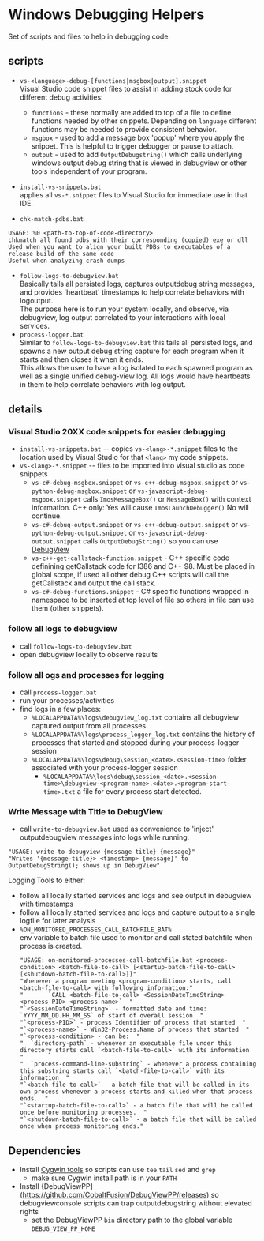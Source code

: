 # Windows Debugging Helpers
Set of scripts and files to help in debugging code.

## scripts
- `vs-<language>-debug-[functions|msgbox|output].snippet`  
Visual Studio code snippet files to assist in adding stock code for different debug activities:
	- `functions` - these normally are added to top of a file to define functions needed by other snippets. Depending on `language` different functions may be needed to provide consistent behavior.
	- `msgbox` - used to add a message box 'popup' where you apply the snippet. This is helpful to trigger debugger or pause to attach.
	- `output` - used to add `OutputDebugstring()` which calls underlying windows output debug string that is viewed in debugview or other tools independent of your program.
- `install-vs-snippets.bat`  
applies all `vs-*.snippet` files to Visual Studio for immediate use in that IDE.

- `chk-match-pdbs.bat`
```
USAGE: %0 <path-to-top-of-code-directory>
chkmatch all found pdbs with their corresponding (copied) exe or dll
Used when you want to align your built PDBs to executables of a release build of the same code
Useful when analyzing crash dumps
```
- `follow-logs-to-debugview.bat`  
Basically tails all persisted logs, captures outputdebug string messages, and provides 'heartbeat' timestamps to help correlate behaviors with logoutput.  
The purpose here is to run your system locally, and observe, via debugview, log output correlated to your interactions with local services.
- `process-logger.bat`  
Similar to `follow-logs-to-debugview.bat` this tails all persisted logs, and spawns a new output debug string capture for each program when it starts and then closes it when it ends.  
This allows the user to have a log isolated to each spawned program as well as a single unified debug-view log. All logs would have heartbeats in them to help correlate behaviors with log output.

## details
### Visual Studio 20XX code snippets for easier debugging
- `install-vs-snippets.bat` -- copies `vs-<lang>-*.snippet` files to the location used by Visual Studio for that `<lang>` my code snippets.
- `vs-<lang>-*.snippet` -- files to be imported into visual studio as code snippets
	- `vs-c#-debug-msgbox.snippet` or `vs-c++-debug-msgbox.snippet` or `vs-python-debug-msgbox.snippet` or `vs-javascript-debug-msgbox.snippet` calls `ImosMessageBox()` or `MessageBox()` with context information. C++ only: Yes will cause `ImosLaunchDebugger()` No will continue.
	- `vs-c#-debug-output.snippet` or `vs-c++-debug-output.snippet` or `vs-python-debug-output.snippet` or `vs-javascript-debug-output.snippet`  calls `OutputDebugString()` so you can use [DebugView](https://learn.microsoft.com/en-us/sysinternals/downloads/debugview)
	- `vs-c++-get-callstack-function.snippet` - C++ specific code definining getCallstack code for I386 and C++ 98. Must be placed in global scope, if used all other debug C++ scripts will call the getCallstack and output the call stack.
	- `vs-c#-debug-functions.snippet` - C# specific functions wrapped in namespace to be inserted at top level of file so others in file can use them (other snippets).


### follow all logs to debugview 
- call `follow-logs-to-debugview.bat`
- open debugview locally to observe results

### follow all ogs and processes for logging
- call `process-logger.bat`
- run your processes/activities
- find logs in a few places: 
   - `%LOCALAPPDATA%\logs\debugview_log.txt`  contains all debugview captured output from all processes
   - `%LOCALAPPDATA%\logs\process_logger_log.txt`  contains the history of processes that started and stopped during your process-logger session
   - `%LOCALAPPDATA%\logs\debug\session_<date>.<session-time>` folder associated with your process-logger session
      - `%LOCALAPPDATA%\logs\debug\session_<date>.<session-time>\debugview-<program-name>.<date>.<program-start-time>.txt` a file for every process start detected.

### Write Message with Title to DebugView
- call `write-to-debugview.bat` used as convenience to 'inject' outputdebugview messages into logs while running.
```
"USAGE: write-to-debugview {message-title} {message}"
"Writes '{message-title}> <timestamp> {message}' to OutputDebugString(); shows up in DebugView"
```


Logging Tools to either:
- follow all locally started services and logs and see output in debugview with timestamps
- follow all locally started services and logs and capture output to a single logfile for later analysis
- `%ON_MONITORED_PROCESSES_CALL_BATCHFILE_BAT%`  
env variable to batch file used to monitor and call stated batchfile when process is created.
   ```
   "USAGE: on-monitored-processes-call-batchfile.bat <process-condition> <batch-file-to-call> [<startup-batch-file-to-call> [<shutdown-batch-file-to-call>]]"
   "Whenever a program meeting <program-condition> starts, call <batch-file-to-call> with following information:"
   "       `CALL <batch-file-to-call> <SessionDateTimeString> <process-PID> <process-name>`  "
   "`<SessionDateTimeString>` - formatted date and time: `YYYY_MM_DD.HH_MM_SS` of start of overall session  "
   "`<process-PID>` - process Identifier of process that started  "
   "`<process-name>` - Win32-Process.Name of process that started  "
   "`<process-condition> - can be:  "
   "  `directory-path` - whenever an executable file under this directory starts call `<batch-file-to-call>` with its information  "
   "  `process-command-line-substring` - whenever a process containing this substring starts call `<batch-file-to-call>` with its information  "
   "`<batch-file-to-call>` - a batch file that will be called in its own process whenever a process starts and killed when that process ends.  "
   "`<startup-batch-file-to-call>` - a batch file that will be called once before monitoring processes.  "
   "`<shutdown-batch-file-to-call>` - a batch file that will be called once when process monitoring ends."
   ```
## Dependencies
- Install [Cygwin tools](https://www.cygwin.com/) so scripts can use `tee` `tail` `sed` and `grep`
	- make sure Cygwin install path is in your `PATH`
- Install {DebugViewPP](https://github.com/CobaltFusion/DebugViewPP/releases)  so debugviewconsole scripts can trap outputdebugstring without elevated rights
	- set the DebugViewPP `bin` directory path to the global variable `DEBUG_VIEW_PP_HOME`
